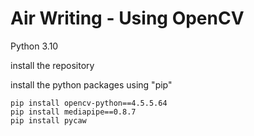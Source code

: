 # Air Writing - Using OpenCV

Python 3.10

install the repository

install the python packages using "pip"

```
pip install opencv-python==4.5.5.64
pip install mediapipe==0.8.7
pip install pycaw
```
